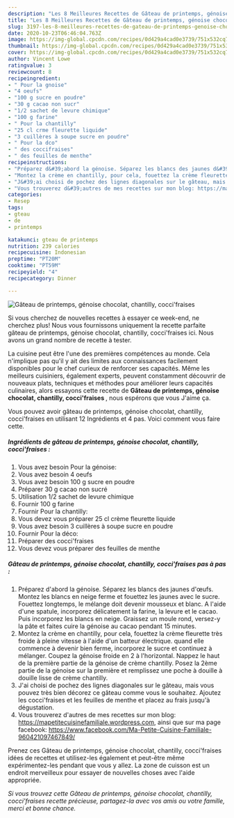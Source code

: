 ```yaml
---
description: "Les 8 Meilleures Recettes de Gâteau de printemps, génoise chocolat, chantilly, cocci&amp;#39;fraises"
title: "Les 8 Meilleures Recettes de Gâteau de printemps, génoise chocolat, chantilly, cocci&amp;#39;fraises"
slug: 3197-les-8-meilleures-recettes-de-gateau-de-printemps-genoise-chocolat-chantilly-cocci-and-39-fraises
date: 2020-10-23T06:46:04.763Z
image: https://img-global.cpcdn.com/recipes/0d429a4cad0e3739/751x532cq70/gateau-de-printemps-genoise-chocolat-chantilly-coccifraises-photo-principale-de-la-recette.jpg
thumbnail: https://img-global.cpcdn.com/recipes/0d429a4cad0e3739/751x532cq70/gateau-de-printemps-genoise-chocolat-chantilly-coccifraises-photo-principale-de-la-recette.jpg
cover: https://img-global.cpcdn.com/recipes/0d429a4cad0e3739/751x532cq70/gateau-de-printemps-genoise-chocolat-chantilly-coccifraises-photo-principale-de-la-recette.jpg
author: Vincent Lowe
ratingvalue: 3
reviewcount: 8
recipeingredient:
- " Pour la gnoise"
- "4 oeufs"
- "100 g sucre en poudre"
- "30 g cacao non sucr"
- "1/2 sachet de levure chimique"
- "100 g farine"
- " Pour la chantilly"
- "25 cl crme fleurette liquide"
- "3 cuillères à soupe sucre en poudre"
- " Pour la dco"
- " des coccifraises"
- " des feuilles de menthe"
recipeinstructions:
- "Préparez d&#39;abord la génoise. Séparez les blancs des jaunes d&#39;œufs. Montez les blancs en neige ferme et fouettez les jaunes avec le sucre. Fouettez longtemps, le mélange doit devenir mousseux et blanc. A l&#39;aide d&#39;une spatule, incorporez délicatement la farine, la levure et le cacao. Puis incorporez les blancs en neige. Graissez un moule rond, versez-y la pâte et faites cuire la génoise au cacao pendant 15 minutes."
- "Montez la crème en chantilly, pour cela, fouettez la crème fleurette très froide à pleine vitesse à l&#39;aide d&#39;un batteur électrique. quand elle commence à devenir bien ferme, incorporez le sucre et continuez à mélanger. Coupez la génoise froide en 2 à l&#39;horizontal. Nappez le haut de la première partie de la génoise de crème chantilly. Posez la 2ème partie de la génoise sur la première et remplissez une poche à douille à douille lisse de crème chantilly."
- "J&#39;ai choisi de pochez des lignes diagonales sur le gâteau, mais vous pouvez très bien décorez ce gâteau comme vous le souhaitez. Ajoutez les cocci&#39;fraises et les feuilles de menthe et placez au frais jusqu&#39;à dégustation."
- "Vous trouverez d&#39;autres de mes recettes sur mon blog: https://mapetitecuisinefamiliale.wordpress.com, ainsi que sur ma page facebook: https://www.facebook.com/Ma-Petite-Cuisine-Familiale-960421097467849/"
categories:
- Resep
tags:
- gteau
- de
- printemps

katakunci: gteau de printemps 
nutrition: 239 calories
recipecuisine: Indonesian
preptime: "PT20M"
cooktime: "PT59M"
recipeyield: "4"
recipecategory: Dinner

---
```



![Gâteau de printemps, génoise chocolat, chantilly, cocci&#39;fraises](https://img-global.cpcdn.com/recipes/0d429a4cad0e3739/751x532cq70/gateau-de-printemps-genoise-chocolat-chantilly-coccifraises-photo-principale-de-la-recette.jpg)

Si vous cherchez de nouvelles recettes à essayer ce week-end, ne cherchez plus! Nous vous fournissons uniquement la recette parfaite gâteau de printemps, génoise chocolat, chantilly, cocci&#39;fraises ici. Nous avons un grand nombre de recette à tester.

La cuisine peut être l'une des premières compétences au monde. Cela n'implique pas qu'il y ait des limites aux connaissances facilement disponibles pour le chef curieux de renforcer ses capacités. Même les meilleurs cuisiniers, également experts, peuvent constamment découvrir de nouveaux plats, techniques et méthodes pour améliorer leurs capacités culinaires, alors essayons cette recette de <strong> Gâteau de printemps, génoise chocolat, chantilly, cocci&#39;fraises </strong>, nous espérons que vous J'aime ça.

<!--inarticleads1-->

Vous pouvez avoir gâteau de printemps, génoise chocolat, chantilly, cocci&#39;fraises en utilisant 12 Ingrédients et 4 pas. Voici comment vous faire cette.

##### Ingrédients de gâteau de printemps, génoise chocolat, chantilly, cocci&#39;fraises :

1. Vous avez besoin  Pour la génoise:
1. Vous avez besoin 4 oeufs
1. Vous avez besoin 100 g sucre en poudre
1. Préparer 30 g cacao non sucré
1. Utilisation 1/2 sachet de levure chimique
1. Fournir 100 g farine
1. Fournir  Pour la chantilly:
1. Vous devez vous préparer 25 cl crème fleurette liquide
1. Vous avez besoin 3 cuillères à soupe sucre en poudre
1. Fournir  Pour la déco:
1. Préparer  des cocci&#39;fraises
1. Vous devez vous préparer  des feuilles de menthe




<!--inarticleads2-->

##### Gâteau de printemps, génoise chocolat, chantilly, cocci&#39;fraises pas à pas :

1. Préparez d&#39;abord la génoise. Séparez les blancs des jaunes d&#39;œufs. Montez les blancs en neige ferme et fouettez les jaunes avec le sucre. Fouettez longtemps, le mélange doit devenir mousseux et blanc. A l&#39;aide d&#39;une spatule, incorporez délicatement la farine, la levure et le cacao. Puis incorporez les blancs en neige. Graissez un moule rond, versez-y la pâte et faites cuire la génoise au cacao pendant 15 minutes.
1. Montez la crème en chantilly, pour cela, fouettez la crème fleurette très froide à pleine vitesse à l&#39;aide d&#39;un batteur électrique. quand elle commence à devenir bien ferme, incorporez le sucre et continuez à mélanger. Coupez la génoise froide en 2 à l&#39;horizontal. Nappez le haut de la première partie de la génoise de crème chantilly. Posez la 2ème partie de la génoise sur la première et remplissez une poche à douille à douille lisse de crème chantilly.
1. J&#39;ai choisi de pochez des lignes diagonales sur le gâteau, mais vous pouvez très bien décorez ce gâteau comme vous le souhaitez. Ajoutez les cocci&#39;fraises et les feuilles de menthe et placez au frais jusqu&#39;à dégustation.
1. Vous trouverez d&#39;autres de mes recettes sur mon blog: https://mapetitecuisinefamiliale.wordpress.com, ainsi que sur ma page facebook: https://www.facebook.com/Ma-Petite-Cuisine-Familiale-960421097467849/




<!--inarticleads1-->

<p>
Prenez ces Gâteau de printemps, génoise chocolat, chantilly, cocci&#39;fraises idées de recettes et utilisez-les également et peut-être même expérimentez-les pendant que vous y allez. La zone de cuisson est un endroit merveilleux pour essayer de nouvelles choses avec l'aide appropriée.
</p>

<p>
<i>Si vous trouvez cette Gâteau de printemps, génoise chocolat, chantilly, cocci&#39;fraises recette précieuse, partagez-la avec vos amis ou votre famille, merci et bonne chance.</i>
</p>
